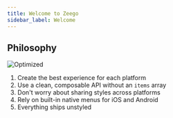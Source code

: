 ```yaml
---
title: Welcome to Zeego
sidebar_label: Welcome
---
```


## Philosophy

![Optimized](/img/Philosophy.png)

1. Create the best experience for each platform
2. Use a clean, composable API without an `items` array
3. Don't worry about sharing styles across platforms
4. Rely on built-in native menus for iOS and Android
5. Everything ships unstyled
